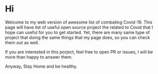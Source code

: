 # Hi
Welcome to my web version of awesome list of combating Covid-19.
This page will have list of useful open source project the related to Covid that I hope can useful for you to get started. 
Yet, there are many same type of project that doing the same things that my page does, so you can check them out as well.

If you are interested in this porject, feel free to open PR or issues, I will be more than happy to answer them. 

Anyway, Stay Home and be healthy.
